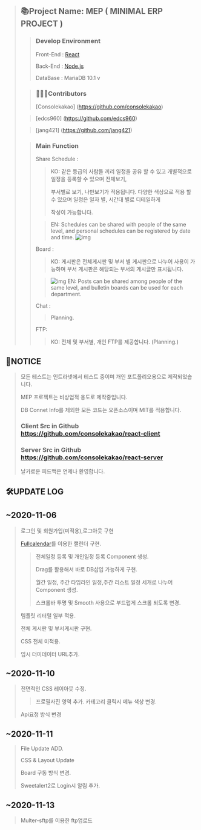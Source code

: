 > ## 📚Project Name: MEP ( MINIMAL ERP PROJECT )
>
> > ### Develop Environment
> >
> > Front-End : [React](https://github.com/consolekakao/react-client)
> >
> > Back-End : [Node.js](https://github.com/consolekakao/react-server)
> >
> > DataBase : MariaDB 10.1 v
>
> > ### 🦸🏻‍♂️Contributors
> >
> > [Consolekakao] (https://github.com/consolekakao)
>
> > [edcs960] (https://github.com/edcs960)
>
> > [jang421] (https://github.com/jang421)
>
> > ### Main Function
> >
> > Share Schedule :
> >
> > > KO: 같은 등급의 사람들 끼리 일정을 공유 할 수 있고 개별적으로 일정을 등록할 수 있으며 전체보기,
> > >
> > > 부서별로 보기, 나만보기가 적용됩니다. 다양한 색상으로 적용 할 수 있으며 일정은 일자 별, 시간대 별로 디테일하게
> > >
> > > 작성이 가능합니다.
> >
> > > EN: Schedules can be shared with people of the same level, and personal schedules can be registered by date and time.
> > > ![img](http://alpacao.cafe24.com/proimg1.PNG)
> >
> > Board :
> >
> > > KO: 게시판은 전체게시판 및 부서 별 게시판으로 나누어 사용이 가능하며 부서 게시판은 해당되는 부서의 게시글만 표시됩니다.
> >
> > > ![img](http://alpacao.cafe24.com/proimg2.PNG)
> > > EN: Posts can be shared among people of the same level, and bulletin boards can be used for each department.
> >
> > Chat :
> >
> > > Planning.
> >
> > FTP:
> >
> > > KO: 전체 및 부서별, 개인 FTP를 제공합니다. (Planning.)

## 📢NOTICE

> 모든 테스트는 인트라넷에서 테스트 중이며 개인 포트폴리오용으로 제작되었습니다.
>
> MEP 프로젝트는 비상업적 용도로 제작중입니다.
>
> DB Connet Info를 제외한 모든 코드는 오픈소스이며 MIT를 적용합니다.
>
> ### Client Src in Github https://github.com/consolekakao/react-client
>
> ### Server Src in Github https://github.com/consolekakao/react-server
>
> 날카로운 피드백은 언제나 환영합니다.

## 🛠UPDATE LOG

## ~2020-11-06

> 로그인 및 회원가입(미적용),로그아웃 구현
>
> [Fullcalendar](https://fullcalendar.io/)를 이용한 캘린더 구현.
>
> > 전체일정 등록 및 개인일정 등록 Component 생성.
> >
> > Drag를 활용해서 바로 DB삽입 가능하게 구현.
> >
> > 월간 일정, 주간 타임라인 일정,주간 리스트 일정 세개로 나누어 Component 생성.
> >
> > 스크롤바 투명 및 Smooth 사용으로 부드럽게 스크롤 되도록 변경.
>
> 템플릿 리터럴 일부 적용.
>
> 전체 게시판 및 부서게시판 구현.
>
> CSS 전체 미적용.
>
> 임시 더미데이터 URL추가.

## ~2020-11-10

> 전면적인 CSS 레이아웃 수정.
>
> > 프로필사진 영역 추가.
> > 카테고리 클릭시 메뉴 색상 변경.
>
> Api요청 방식 변경

## ~2020-11-11

> File Update ADD.
>
> CSS & Layout Update
>
> Board 구동 방식 변경.
>
> Sweetalert2로 Login시 알림 추가.

## ~2020-11-13

> Multer-sftp를 이용한 ftp업로드
